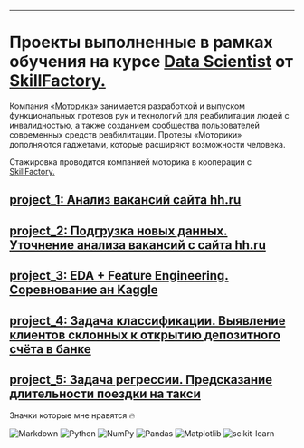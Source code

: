 ***
# Проекты выполненные в рамках обучения на курсе [Data Scientist](https://skillfactory.ru/data-scientist-pro-b) от [SkillFactory.](https://skillfactory.ru/)

Компания [«Моторика»](https://motorica.org/company) занимается разработкой и выпуском функциональных протезов рук и технологий для реабилитации людей с инвалидностью, а также созданием сообщества пользователей современных средств реабилитации. Протезы «Моторики» дополняются гаджетами, которые расширяют возможности человека.

Стажировка проводится компанией моторика в кооперации с [SkillFactory.](https://skillfactory.ru/)


## [**project_1**: Анализ вакансий сайта hh.ru](https://github.com/hoittoken/Python/tree/master/Py/Projects/project_1)

## [**project_2**: Подгрузка новых данных. Уточнение анализа вакансий с сайта hh.ru](https://github.com/hoittoken/Python/tree/master/Py/Projects/project_2)

## [**project_3**: EDA + Feature Engineering. Соревнование ан Kaggle](https://github.com/hoittoken/Python/tree/master/Py/Projects/project_3)

## [**project_4**: Задача классификации. Выявление клиентов склонных к открытию депозитного счёта в банке](https://github.com/hoittoken/Python/tree/master/Py/Projects/project_4)

## [**project_5**: Задача регрессии. Предсказание длительности поездки на такси](https://github.com/hoittoken/Python/tree/master/Py/Projects/project_5)


Значки которые мне нравятся 🔥 

![Markdown](https://img.shields.io/badge/markdown-%23000000.svg?style=for-the-badge&logo=markdown&logoColor=white)
![Python](https://img.shields.io/badge/python-3670A0?style=for-the-badge&logo=python&logoColor=ffdd54)
 ![NumPy](https://img.shields.io/badge/numpy-%23013243.svg?style=for-the-badge&logo=numpy&logoColor=white)
![Pandas](https://img.shields.io/badge/pandas-%23150458.svg?style=for-the-badge&logo=pandas&logoColor=white)
![Matplotlib](https://img.shields.io/badge/Matplotlib-%23ffffff.svg?style=for-the-badge&logo=Matplotlib&logoColor=black)
![scikit-learn](https://img.shields.io/badge/scikit--learn-%23F7931E.svg?style=for-the-badge&logo=scikit-learn&logoColor=white)
